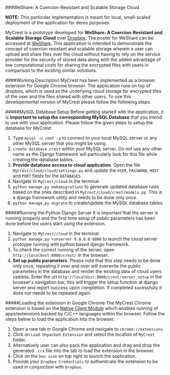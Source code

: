 ###WeShare: A Coercion-Resistant and Scalable Storage Cloud

**NOTE:** This particular implementation is meant for local, small-scaled deployment of the application for demo purposes.

MyCrest is a prototype developed for **WeShare: A Coercion-Resistant and Scalable Storage Cloud** over [Dropbox](http://www.dropbox.com). The poster for WeShare can be accessed at [WeShare](http://www.ieee-security.org/TC/SP2015/posters/paper_8.pdf). This application is intended to demonstrate the concept of coercion resistant and scalable storage wherein a user can upload and share files over the cloud without having to rely on the service provider for the security of stored data along with the added advantage of low computational costs for sharing the encrypted files with users in comparison to the existing similar solutions.

####Working Description
MyCrest has been implemented as a browser extension for Google Chrome browser. The application runs on top of dropbox, which is used as the underlying cloud storage for encrypted files of the user and the files shared with other users. To use this developemental version of MyCrest please follow the following steps:

#####MySQL Database Setup
Before getting started with the application, it is **important to setup the corresponding MySQL Database** that you intend to use with your application. Please follow the given steps to setup the database for MyCrest:
1. Type `mysql -u root -p` to connect to your local MySQL server or any other MySQL server that you might be using.
2. `create database crest` within your MySQL server. Do not use any other name as the Django framework will particularly look for this file while creating the database tables.
3. **Provide database access to cloud application**. Open the file `MyCrest/cloud/cloud/settings.py` and update the `USER`, `PASSWORD`, `HOST` and `PORT` fields for the `DATABASES`.
4. Navigate to `MyCrest/cloud` in the terminal.
5. `python manage.py makemigrations` to generate updated database rules based on the ones described in `MyCrest/cloud/crest/models.py`. This is a django framework utility and needs to be done only once.
6. `python manage.py migrate` to create/update the MySQL database tables.

#####Running the Python Django Server
It is important that the server is running properly and the first time setup of public parameters has been done before the users start using the extension.
1. Navigate to `MyCrest/cloud` in the terminal.
2. `python manage.py runserver 0.0.0.0:8000` to launch the cloud server protoype running with python based django framework.
3. To check the correct running of the server, open `http://localhost:8000/crest/` in the browser.
4. **Set up public parameters**. Please note that this step needs to be done only once, repeating it over and over will overwrite the public parameters in the database and render the existing data of cloud users useless. Enter the url `http://localhost:8000/crest/server_setup` in the browser's navigation bar, this will trigger the setup function at django server and report success upon completion. If completed sucessfully it does not needs to be repeated again.

#####Loading the extension in Google Chrome
The MyCrest Chrome extension is based on the [Native Client Module](https://developer.chrome.com/native-client) which enables running of apps/extensions backed by C/C++ languages within the browser. Follow the steps below to load the application into the browser:
1. Open a new tab in Google Chrome and navigate to `chrome://extensions`
2. Click on `Load Unpacked Extension` and select the location of `MyCrest` folder.
3. Alternatively user can also pack the application and drag and drop the generated `.crx` file into the tab to load the extension in the browser.
4. Click on the `box icon` on top right to launch the application.
5. Provide your `Dropbox Credentials` to authenticate the extension to be used in conjunction with `Dropbox`.
